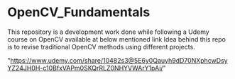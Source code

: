 # OpenCV_Fundamentals
This repository is a development work done while following a Udemy course on OpenCV available at below mentioned link 
Idea behind this repo is to revise traditional OpenCV methods using different projects.


"https://www.udemy.com/share/10482s3@5E6y0Qauyh9dD70NXphcwDsyYZ24JH0H-c10BfxVAPm0SKQrRLZ0NHYVWArY1pAi/"


